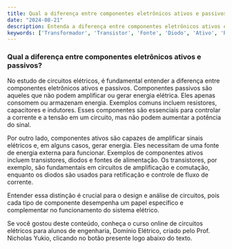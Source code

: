 ```yaml
---
title: Qual a diferença entre componentes eletrônicos ativos e passivos?
date: "2024-08-21"
description: Entenda a diferença entre componentes eletrônicos ativos e passivos no contexto de circuitos elétricos.
keywords: ['Transformador', 'Transistor', 'Fonte', 'Diodo', 'Ativo', 'Resistente', 'Componente']
---
```


### Qual a diferença entre componentes eletrônicos ativos e passivos?

No estudo de circuitos elétricos, é fundamental entender a diferença entre componentes eletrônicos ativos e passivos. Componentes passivos são aqueles que não podem amplificar ou gerar energia elétrica. Eles apenas consomem ou armazenam energia. Exemplos comuns incluem resistores, capacitores e indutores. Esses componentes são essenciais para controlar a corrente e a tensão em um circuito, mas não podem aumentar a potência do sinal.

Por outro lado, componentes ativos são capazes de amplificar sinais elétricos e, em alguns casos, gerar energia. Eles necessitam de uma fonte de energia externa para funcionar. Exemplos de componentes ativos incluem transistores, diodos e fontes de alimentação. Os transistores, por exemplo, são fundamentais em circuitos de amplificação e comutação, enquanto os diodos são usados para retificação e controle de fluxo de corrente.

Entender essa distinção é crucial para o design e análise de circuitos, pois cada tipo de componente desempenha um papel específico e complementar no funcionamento do sistema elétrico.

Se você gostou deste conteúdo, conheça o curso online de circuitos elétricos para alunos de engenharia, Domínio Elétrico, criado pelo Prof. Nicholas Yukio, clicando no botão presente logo abaixo do texto.